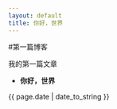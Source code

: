 ```yaml
---
layout: default
title: 你好，世界
---
```

#第一篇博客
<p>我的第一篇文章</p>

* **你好，世界**
<p>{{ page.date | date_to_string }}</p>
